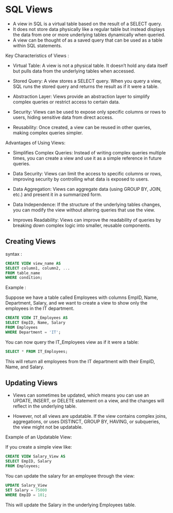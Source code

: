 # SQL Views

- A view in SQL is a virtual table based on the result of a SELECT query. 
- It does not store data physically like a regular table but instead displays the data from one or more underlying tables dynamically when queried. 
- A view can be thought of as a saved query that can be used as a table within SQL statements.

Key Characteristics of Views :

- Virtual Table: A view is not a physical table. It doesn’t hold any data itself but pulls data from the underlying tables when accessed.

- Stored Query: A view stores a SELECT query. When you query a view, SQL runs the stored query and returns the result as if it were a table.

- Abstraction Layer: Views provide an abstraction layer to simplify complex queries or restrict access to certain data.

- Security: Views can be used to expose only specific columns or rows to users, hiding sensitive data from direct access.

- Reusability: Once created, a view can be reused in other queries, making complex queries simpler.

Advantages of Using Views:

- Simplifies Complex Queries: Instead of writing complex queries multiple times, you can create a view and use it as a simple reference in future queries.

- Data Security: Views can limit the access to specific columns or rows, improving security by controlling what data is exposed to users.

- Data Aggregation: Views can aggregate data (using GROUP BY, JOIN, etc.) and present it in a summarized form.

- Data Independence: If the structure of the underlying tables changes, you can modify the view without altering queries that use the view.

- Improves Readability: Views can improve the readability of queries by breaking down complex logic into smaller, reusable components.

## Creating Views 

syntax :
```sql
CREATE VIEW view_name AS
SELECT column1, column2, ...
FROM table_name
WHERE condition;
```

Example :

Suppose we have a table called Employees with columns EmpID, Name, Department, Salary, and we want to create a view to show only the employees in the IT department.

```sql
CREATE VIEW IT_Employees AS
SELECT EmpID, Name, Salary
FROM Employees
WHERE Department = 'IT';
```

You can now query the IT_Employees view as if it were a table:

```sql
SELECT * FROM IT_Employees;
```

This will return all employees from the IT department with their EmpID, Name, and Salary.

## Updating Views 

- Views can sometimes be updated, which means you can use an UPDATE, INSERT, or DELETE statement on a view, and the changes will reflect in the underlying table.

- However, not all views are updatable. If the view contains complex joins, aggregations, or uses DISTINCT, GROUP BY, HAVING, or subqueries, the view might not be updatable.

Example of an Updatable View:

If you create a simple view like:
```sql
CREATE VIEW Salary_View AS
SELECT EmpID, Salary
FROM Employees;
```

You can update the salary for an employee through the view:

```sql
UPDATE Salary_View
SET Salary = 75000
WHERE EmpID = 101;
```

This will update the Salary in the underlying Employees table.